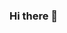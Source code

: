 ### Hi there 👋

<!--
**yvetteekon/yvetteekon** is a ✨ _special_ ✨ repository because its `README.md` (this file) appears on your GitHub profile.

Here are some ideas to get you started:

- 🔭 I’m currently working on https://github.com/yvetteekon/user-subscription-analytics.git
- 📫 How to reach me: yvetteekon@gmail.com
-->

